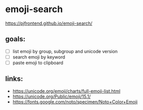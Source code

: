 # emoji-search
https://pjfrontend.github.io/emoji-search/

## goals:
- [ ] list emoji by group, subgroup and unicode version
- [ ] search emoji by keyword
- [ ] paste emoji to clipboard

## links:
- https://unicode.org/emoji/charts/full-emoji-list.html
- https://unicode.org/Public/emoji/15.1/
- https://fonts.google.com/noto/specimen/Noto+Color+Emoji
